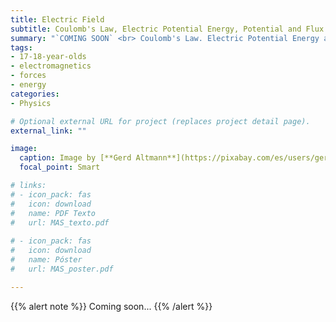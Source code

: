 ```yaml
---
title: Electric Field
subtitle: Coulomb's Law, Electric Potential Energy, Potential and Flux
summary: "`COMING SOON` <br> Coulomb's Law. Electric Potential Energy and Potential. Electric Flux."
tags:
- 17-18-year-olds
- electromagnetics
- forces
- energy
categories:
- Physics

# Optional external URL for project (replaces project detail page).
external_link: ""

image:
  caption: Image by [**Gerd Altmann**](https://pixabay.com/es/users/geralt-9301/) on [Pixabay](https://pixabay.com/es/)
  focal_point: Smart

# links:
# - icon_pack: fas
#   icon: download
#   name: PDF Texto
#   url: MAS_texto.pdf
  
# - icon_pack: fas
#   icon: download
#   name: Póster
#   url: MAS_poster.pdf

---
```


{{% alert note %}}
Coming soon...
{{% /alert %}}